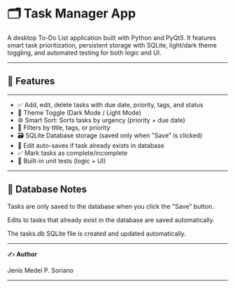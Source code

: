 # 🗂 Task Manager App

A desktop To-Do List application built with Python and PyQt5. It features smart task prioritization, persistent storage with SQLite, light/dark theme toggling, and automated testing for both logic and UI.

---

## 🚀 Features
---
- ✅ Add, edit, delete tasks with due date, priority, tags, and status
- 🌙 Theme Toggle (Dark Mode / Light Mode)
- ⚙️ Smart Sort: Sorts tasks by urgency (priority + due date)
- 🧠 Filters by title, tags, or priority
- 🗃 SQLite Database storage (saved only when "Save" is clicked)
- 🔄 Edit auto-saves if task already exists in database
- ✅ Mark tasks as complete/incomplete
- 🧪 Built-in unit tests (logic + UI)

---
💾 Database Notes
---
Tasks are only saved to the database when you click the "Save" button.

Edits to tasks that already exist in the database are saved automatically.

The tasks.db SQLite file is created and updated automatically.

---

✍️ **Author**

Jenis Medel P. Soriano

---

